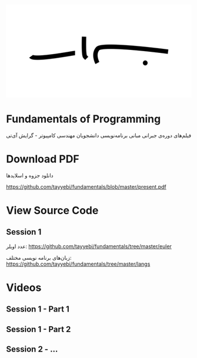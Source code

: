![Bismillah](bism.svg)

# Fundamentals of Programming

فیلم‌های دوره‌ی جبرانی مبانی برنامه‌نویسی دانشجویان مهندسی کامپیوتر - گرایش آی‌تی

# Download PDF

دانلود جزوه و اسلاید‌ها

<https://github.com/tayyebi/fundamentals/blob/master/present.pdf>

# View Source Code

## Session 1

عدد اویلر: <https://github.com/tayyebi/fundamentals/tree/master/euler>

زبان‌های برنامه نویسی مختلف: <https://github.com/tayyebi/fundamentals/tree/master/langs>

# Videos

## Session 1 - Part 1

<div id="27703419521"><script type="text/JavaScript" src="https://www.aparat.com/embed/51J0q?data[rnddiv]=27703419521&data[responsive]=yes"></script></div>

## Session 1 - Part 2

<div id="90183583404"><script type="text/JavaScript" src="https://www.aparat.com/embed/j2NbJ?data[rnddiv]=90183583404&data[responsive]=yes"></script></div>

## Session 2 - ...